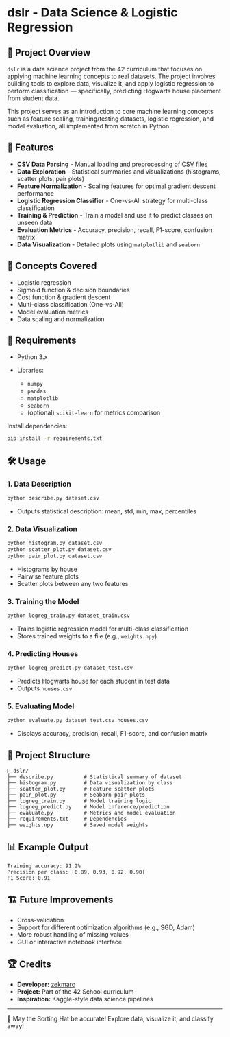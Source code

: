 # dslr - Data Science & Logistic Regression

## 🧪 Project Overview

`dslr` is a data science project from the 42 curriculum that focuses on applying machine learning concepts to real datasets. The project involves building tools to explore data, visualize it, and apply logistic regression to perform classification — specifically, predicting Hogwarts house placement from student data.

This project serves as an introduction to core machine learning concepts such as feature scaling, training/testing datasets, logistic regression, and model evaluation, all implemented from scratch in Python.

## 🚀 Features

* **CSV Data Parsing** - Manual loading and preprocessing of CSV files
* **Data Exploration** - Statistical summaries and visualizations (histograms, scatter plots, pair plots)
* **Feature Normalization** - Scaling features for optimal gradient descent performance
* **Logistic Regression Classifier** - One-vs-All strategy for multi-class classification
* **Training & Prediction** - Train a model and use it to predict classes on unseen data
* **Evaluation Metrics** - Accuracy, precision, recall, F1-score, confusion matrix
* **Data Visualization** - Detailed plots using `matplotlib` and `seaborn`

## 🧠 Concepts Covered

* Logistic regression
* Sigmoid function & decision boundaries
* Cost function & gradient descent
* Multi-class classification (One-vs-All)
* Model evaluation metrics
* Data scaling and normalization

## 🧰 Requirements

* Python 3.x
* Libraries:

  * `numpy`
  * `pandas`
  * `matplotlib`
  * `seaborn`
  * (optional) `scikit-learn` for metrics comparison

Install dependencies:

```sh
pip install -r requirements.txt
```

## 🛠️ Usage

### 1. Data Description

```sh
python describe.py dataset.csv
```

* Outputs statistical description: mean, std, min, max, percentiles

### 2. Data Visualization

```sh
python histogram.py dataset.csv
python scatter_plot.py dataset.csv
python pair_plot.py dataset.csv
```

* Histograms by house
* Pairwise feature plots
* Scatter plots between any two features

### 3. Training the Model

```sh
python logreg_train.py dataset_train.csv
```

* Trains logistic regression model for multi-class classification
* Stores trained weights to a file (e.g., `weights.npy`)

### 4. Predicting Houses

```sh
python logreg_predict.py dataset_test.csv
```

* Predicts Hogwarts house for each student in test data
* Outputs `houses.csv`

### 5. Evaluating Model

```sh
python evaluate.py dataset_test.csv houses.csv
```

* Displays accuracy, precision, recall, F1-score, and confusion matrix

## 📁 Project Structure

```
📂 dslr/
├── describe.py          # Statistical summary of dataset
├── histogram.py         # Data visualization by class
├── scatter_plot.py      # Feature scatter plots
├── pair_plot.py         # Seaborn pair plots
├── logreg_train.py      # Model training logic
├── logreg_predict.py    # Model inference/prediction
├── evaluate.py          # Metrics and model evaluation
├── requirements.txt     # Dependencies
├── weights.npy          # Saved model weights
```

## 📊 Example Output

```
Training accuracy: 91.2%
Precision per class: [0.89, 0.93, 0.92, 0.90]
F1 Score: 0.91
```

## 🏗️ Future Improvements

* Cross-validation
* Support for different optimization algorithms (e.g., SGD, Adam)
* More robust handling of missing values
* GUI or interactive notebook interface

## 🏆 Credits

* **Developer:** [zekmaro](https://github.com/zekmaro)
* **Project:** Part of the 42 School curriculum
* **Inspiration:** Kaggle-style data science pipelines

---

🔮 May the Sorting Hat be accurate! Explore data, visualize it, and classify away!
